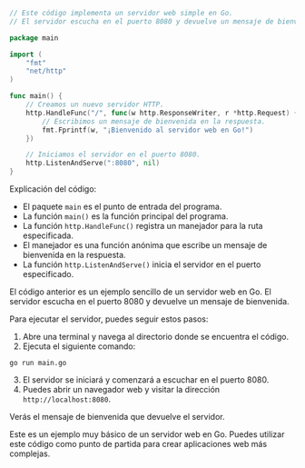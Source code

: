 ```go
// Este código implementa un servidor web simple en Go.
// El servidor escucha en el puerto 8080 y devuelve un mensaje de bienvenida.

package main

import (
	"fmt"
	"net/http"
)

func main() {
	// Creamos un nuevo servidor HTTP.
	http.HandleFunc("/", func(w http.ResponseWriter, r *http.Request) {
		// Escribimos un mensaje de bienvenida en la respuesta.
		fmt.Fprintf(w, "¡Bienvenido al servidor web en Go!")
	})

	// Iniciamos el servidor en el puerto 8080.
	http.ListenAndServe(":8080", nil)
}
```

Explicación del código:

* El paquete `main` es el punto de entrada del programa.
* La función `main()` es la función principal del programa.
* La función `http.HandleFunc()` registra un manejador para la ruta especificada.
* El manejador es una función anónima que escribe un mensaje de bienvenida en la respuesta.
* La función `http.ListenAndServe()` inicia el servidor en el puerto especificado.

El código anterior es un ejemplo sencillo de un servidor web en Go. El servidor escucha en el puerto 8080 y devuelve un mensaje de bienvenida.

Para ejecutar el servidor, puedes seguir estos pasos:

1. Abre una terminal y navega al directorio donde se encuentra el código.
2. Ejecuta el siguiente comando:

```
go run main.go
```

3. El servidor se iniciará y comenzará a escuchar en el puerto 8080.
4. Puedes abrir un navegador web y visitar la dirección `http://localhost:8080`.

Verás el mensaje de bienvenida que devuelve el servidor.

Este es un ejemplo muy básico de un servidor web en Go. Puedes utilizar este código como punto de partida para crear aplicaciones web más complejas.